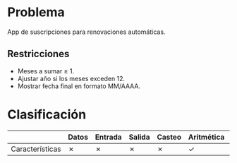 # Problema

App de suscripciones para renovaciones automáticas.

## Restricciones

- Meses a sumar ≥ 1.
- Ajustar año si los meses exceden 12.
- Mostrar fecha final en formato MM/AAAA.

# Clasificación
|  | Datos | Entrada | Salida | Casteo | Aritmética | Relacionales | Lógicos | Condicionales | Ciclo | Matrices | Funciones |
|----------|-------|---------|--------|--------|------------|--------------|---------|---------------|-------|----------|-------------|
| Características | ✗ | ✗ | ✗ | ✗ | ✓ | ✗ | ✗ | ✗ | ✗ | ✗ | ✗ |
